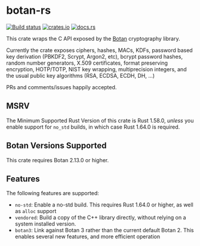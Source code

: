 # botan-rs

[![Build status](https://github.com/randombit/botan-rs/workflows/ci/badge.svg)](https://github.com/randombit/botan-rs/actions)
[![crates.io](https://img.shields.io/crates/v/botan.svg)](https://crates.io/crates/botan)
[![docs.rs](https://docs.rs/botan/badge.svg)](https://docs.rs/botan)

This crate wraps the C API exposed by the [Botan](https://botan.randombit.net/)
cryptography library.

Currently the crate exposes ciphers, hashes, MACs, KDFs, password based key
derivation (PBKDF2, Scrypt, Argon2, etc), bcrypt password hashes, random number
generators, X.509 certificates, format preserving encryption, HOTP/TOTP, NIST
key wrapping, multiprecision integers, and the usual public key algorithms (RSA,
ECDSA, ECDH, DH, ...)

PRs and comments/issues happily accepted.

MSRV
-----

The Minimum Supported Rust Version of this crate is Rust 1.58.0,
*unless* you enable support for `no_std` builds, in which case Rust
1.64.0 is required.

Botan Versions Supported
--------------------------

This crate requires Botan 2.13.0 or higher.

Features
---------

The following features are supported:

* `no-std`: Enable a no-std build. This requires Rust 1.64.0 or higher,
  as well as `alloc` support
* `vendored`: Build a copy of the C++ library directly, without
  relying on a system installed version.
* `botan3`: Link against Botan 3 rather than the current default Botan 2.
  This enables several new features, and more efficient operation

